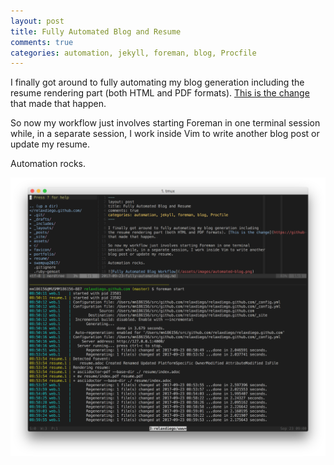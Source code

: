 ```yaml
---
layout: post
title: Fully Automated Blog and Resume
comments: true
categories: automation, jekyll, foreman, blog, Procfile
---
```


I finally got around to fully automating my blog generation including
the resume rendering part (both HTML and PDF formats). [This is the change](https://github.com/relaxdiego/relaxdiego.github.com/commit/6b5b222ab3fa7cd6288111abfe99b79c13fbd665)
that made that happen. 

So now my workflow just involves starting Foreman in one terminal
session while, in a separate session, I work inside Vim to write another
blog post or update my resume.

Automation rocks.

![Fully Automated Blog Workflow](/assets/images/automated-blog.png)
